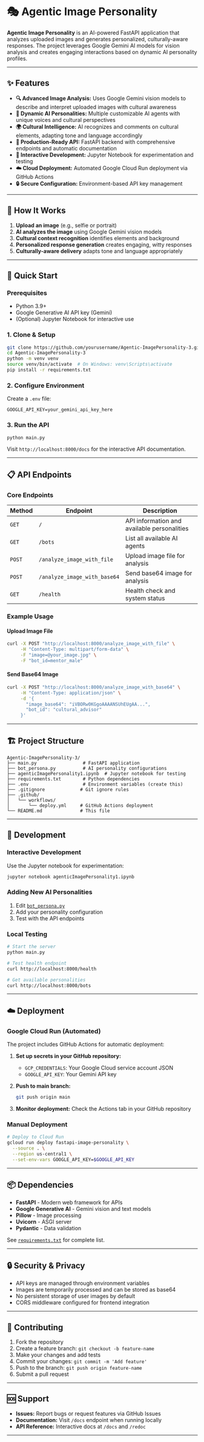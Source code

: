 # 🎭 Agentic Image Personality

**Agentic Image Personality** is an AI-powered FastAPI application that analyzes uploaded images and generates personalized, culturally-aware responses. The project leverages Google Gemini AI models for vision analysis and creates engaging interactions based on dynamic AI personality profiles.

---

## ✨ Features

- **🔍 Advanced Image Analysis:** Uses Google Gemini vision models to describe and interpret uploaded images with cultural awareness
- **🎨 Dynamic AI Personalities:** Multiple customizable AI agents with unique voices and cultural perspectives
- **🌍 Cultural Intelligence:** AI recognizes and comments on cultural elements, adapting tone and language accordingly
- **📡 Production-Ready API:** FastAPI backend with comprehensive endpoints and automatic documentation
- **📓 Interactive Development:** Jupyter Notebook for experimentation and testing
- **☁️ Cloud Deployment:** Automated Google Cloud Run deployment via GitHub Actions
- **🔒 Secure Configuration:** Environment-based API key management

---

## 🎯 How It Works

1. **Upload an image** (e.g., selfie or portrait)
2. **AI analyzes the image** using Google Gemini vision models
3. **Cultural context recognition** identifies elements and background
4. **Personalized response generation** creates engaging, witty responses
5. **Culturally-aware delivery** adapts tone and language appropriately

---

## 🚀 Quick Start

### Prerequisites

- Python 3.9+
- Google Generative AI API key (Gemini)
- (Optional) Jupyter Notebook for interactive use

### 1. Clone & Setup
```bash
git clone https://github.com/yourusername/Agentic-ImagePersonality-3.git
cd Agentic-ImagePersonality-3
python -m venv venv
source venv/bin/activate  # On Windows: venv\Scripts\activate
pip install -r requirements.txt
```

### 2. Configure Environment
Create a `.env` file:
```env
GOOGLE_API_KEY=your_gemini_api_key_here
```

### 3. Run the API
```bash
python main.py
```
Visit `http://localhost:8000/docs` for the interactive API documentation.

---

## 📋 API Endpoints

### Core Endpoints

| Method | Endpoint | Description |
|--------|----------|-------------|
| `GET` | `/` | API information and available personalities |
| `GET` | `/bots` | List all available AI agents |
| `POST` | `/analyze_image_with_file` | Upload image file for analysis |
| `POST` | `/analyze_image_with_base64` | Send base64 image for analysis |
| `GET` | `/health` | Health check and system status |

### Example Usage

#### Upload Image File
```bash
curl -X POST "http://localhost:8000/analyze_image_with_file" \
     -H "Content-Type: multipart/form-data" \
     -F "image=@your_image.jpg" \
     -F "bot_id=mentor_male"
```

#### Send Base64 Image
```bash
curl -X POST "http://localhost:8000/analyze_image_with_base64" \
     -H "Content-Type: application/json" \
     -d '{
       "image_base64": "iVBORw0KGgoAAAANSUhEUgAA...",
       "bot_id": "cultural_advisor"
     }'
```

---

## 🏗️ Project Structure

```
Agentic-ImagePersonality-3/
├── main.py                 # FastAPI application
├── bot_persona.py          # AI personality configurations
├── agenticImagePersonality1.ipynb  # Jupyter notebook for testing
├── requirements.txt        # Python dependencies
├── .env                    # Environment variables (create this)
├── .gitignore             # Git ignore rules
├── .github/
│   └── workflows/
│       └── deploy.yml     # GitHub Actions deployment
└── README.md              # This file
```

---

## 🔧 Development

### Interactive Development
Use the Jupyter notebook for experimentation:
```bash
jupyter notebook agenticImagePersonality1.ipynb
```

### Adding New AI Personalities
1. Edit [`bot_persona.py`](bot_persona.py)
2. Add your personality configuration
3. Test with the API endpoints

### Local Testing
```bash
# Start the server
python main.py

# Test health endpoint
curl http://localhost:8000/health

# Get available personalities
curl http://localhost:8000/bots
```

---

## ☁️ Deployment

### Google Cloud Run (Automated)
The project includes GitHub Actions for automatic deployment:

1. **Set up secrets in your GitHub repository:**
   - `GCP_CREDENTIALS`: Your Google Cloud service account JSON
   - `GOOGLE_API_KEY`: Your Gemini API key

2. **Push to main branch:**
   ```bash
   git push origin main
   ```

3. **Monitor deployment:** Check the Actions tab in your GitHub repository

### Manual Deployment
```bash
# Deploy to Cloud Run
gcloud run deploy fastapi-image-personality \
  --source . \
  --region us-central1 \
  --set-env-vars GOOGLE_API_KEY=$GOOGLE_API_KEY
```

---

## 📦 Dependencies

- **FastAPI** - Modern web framework for APIs
- **Google Generative AI** - Gemini vision and text models
- **Pillow** - Image processing
- **Uvicorn** - ASGI server
- **Pydantic** - Data validation

See [`requirements.txt`](requirements.txt) for complete list.

---

## 🔒 Security & Privacy

- API keys are managed through environment variables
- Images are temporarily processed and can be stored as base64
- No persistent storage of user images by default
- CORS middleware configured for frontend integration

---

## 🤝 Contributing

1. Fork the repository
2. Create a feature branch: `git checkout -b feature-name`
3. Make your changes and add tests
4. Commit your changes: `git commit -m 'Add feature'`
5. Push to the branch: `git push origin feature-name`
6. Submit a pull request

---


## 🆘 Support

- **Issues:** Report bugs or request features via GitHub Issues
- **Documentation:** Visit `/docs` endpoint when running locally
- **API Reference:** Interactive docs at `/docs` and `/redoc`

---
